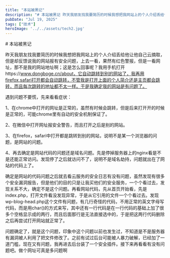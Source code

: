 ```yaml
---
title: "本站被黑记"
description: "# 本站被黑记 昨天我朋友找我要简历的时候我想把我网站上的个人介绍丢给他让他自己云摘取，但是却反馈说我的网站报 [&hellip;]"
pubDate: "Jul 19, 2025"
tags: ["技术"]
heroImage: '../../assets/tech2.jpg'
---
```


\# 本站被黑记

昨天我朋友找我要简历的时候我想把我网站上的个人介绍丢给他让他自己云摘取，但是却反馈说我的网站报有安全问题，上去一看，果然有红色警报，但是一看网址，那不是我的网站地址啊；这是怎么回事呢？我用手机打开https://www.dongboge.cn/about，它自动跳转到别的网站了，我再用firefox,safari打开都会自动跳转，不管我是打开上面的个人简介还是主页都会跳转，而且每次跳转的地址都不太一样。于是我确定我的网站是有问题了。

遇到问题不要慌，先来看看症状：

1、在chrome中打开的网址是正常的，虽然有时候会跳转，但是后来打开开的时候是正常的，可能chrome里有自动的安全机制保证了。

2、在微信中打开网址报安全警告，而且打开之后是别的网站。

3、在firefox，safari中打开都是跳转到别的网站，说明不是某一个浏览器的问题，是网站的问题。

4、再去确定是网站代码的问题还是域名问题。先是停掉服务器上的nginx看是不是还能正常访问。发现停了之后就访问不了，说明不是域名劫持，问题就出在了网站的代码上了。

确定是网站的代码问题之后就去看云服务的安全日志有没有问题，虽然发现有很多个安全漏洞报告，但是他们的目的只是让我买他们的安全服务，一个个看过去，发现关系不大，确定不是这个问题。再看网站代码，先从首页开始看，先是index.php，打开文件看没发现异常，于是从它引用的文件一个个看过去。发现wp-blog-head.php这个文件有问题，有几行奇怪的代码，不用正常的英文字母写代码，而是用char()的方式来写，其中还有一行代码是在一行代码的基础上加了很多个空格显示成的两行，而且后面那行是无法直接选中的，于是把这两行代码删除之后再尝试打开网站就正常了。

问题确定了，就是这个问题，印象中这个问题以前也发生过，不知道是不是服务器有漏洞被人利用了把文件修改了。之前有试过后台可能被人暴力破解，已经加了一道门槛，现在又有问题，我再进去后台装了一个安全插件。接下来再看看有没有问题吧。做个网址可真是多问题啊